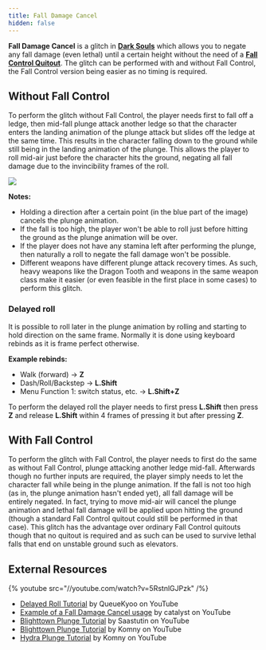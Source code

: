 ```yaml
---
title: Fall Damage Cancel
hidden: false
---
```

**Fall Damage Cancel** is a glitch in [**Dark Souls**](/darksouls) which allows you to negate any fall damage (even lethal) until a certain height without the need of a [**Fall Control Quitout**](/darksouls/fall-control-quitout). The glitch can be performed with and without Fall Control, the Fall Control version being easier as no timing is required.

## Without Fall Control

To perform the glitch without Fall Control, the player needs first to fall off a ledge, then mid-fall plunge attack another ledge so that the character enters the landing animation of the plunge attack but slides off the ledge at the same time. This results in the character falling down to the ground while still being in the landing animation of the plunge. This allows the player to roll mid-air just before the character hits the ground, negating all fall damage due to the invincibility frames of the roll.

![](/pages/darksouls/fall-damage-cancel/PlungeGraphic.png)

**Notes:**

- Holding a direction after a certain point (in the blue part of the image) cancels the plunge animation.
- If the fall is too high, the player won't be able to roll just before hitting the ground as the plunge animation will be over.
- If the player does not have any stamina left after performing the plunge, then naturally a roll to negate the fall damage won't be possible.
- Different weapons have different plunge attack recovery times. As such, heavy weapons like the Dragon Tooth and weapons in the same weapon class make it easier (or even feasible in the first place in some cases) to perform this glitch.

### **Delayed roll**

It is possible to roll later in the plunge animation by rolling and starting to hold direction on the same frame. Normally it is done using keyboard rebinds as it is frame perfect otherwise.

**Example rebinds:**

- Walk (forward) -> **Z**
- Dash/Roll/Backstep -> **L.Shift**
- Menu Function 1: switch status, etc. -> **L.Shift+Z**

To perform the delayed roll the player needs to first press **L.Shift** then press **Z** and release **L.Shift** within 4 frames of pressing it but after pressing **Z**.

## With Fall Control

To perform the glitch with Fall Control, the player needs to first do the same as without Fall Control, plunge attacking another ledge mid-fall. Afterwards though no further inputs are required, the player simply needs to let the character fall while being in the plunge animation. If the fall is not too high (as in, the plunge animation hasn't ended yet), all fall damage will be entirely negated. In fact, trying to move mid-air will cancel the plunge animation and lethal fall damage will be applied upon hitting the ground (though a standard Fall Control quitout could still be performed in that case). This glitch has the advantage over ordinary Fall Control quitouts though that no quitout is required and as such can be used to survive lethal falls that end on unstable ground such as elevators.

## External Resources

{% youtube src="//youtube.com/watch?v=5RstnlGJPzk" /%}

- [Delayed Roll Tutorial](//youtube.com/watch?v=5RstnlGJPzk) by QueueKyoo on YouTube
- [Example of a Fall Damage Cancel usage](//youtu.be/UTkffjeJGLs) by catalyst on YouTube
- [Blighttown Plunge Tutorial](//youtu.be/nTNjpc8BgAw) by Saastutin on YouTube
- [Blighttown Plunge Tutorial](//youtu.be/iZ290pnQ52Q) by Komny on YouTube
- [Hydra Plunge Tutorial](//youtu.be/-pGr8R1yimo) by Komny on YouTube
